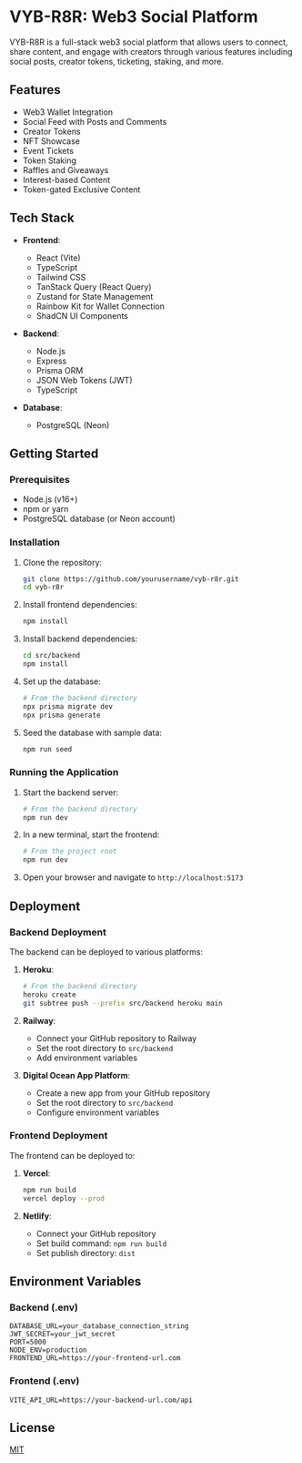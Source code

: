 
# VYB-R8R: Web3 Social Platform

VYB-R8R is a full-stack web3 social platform that allows users to connect, share content, and engage with creators through various features including social posts, creator tokens, ticketing, staking, and more.

## Features

- Web3 Wallet Integration
- Social Feed with Posts and Comments
- Creator Tokens
- NFT Showcase
- Event Tickets
- Token Staking
- Raffles and Giveaways
- Interest-based Content
- Token-gated Exclusive Content

## Tech Stack

- **Frontend**:
  - React (Vite)
  - TypeScript
  - Tailwind CSS
  - TanStack Query (React Query)
  - Zustand for State Management
  - Rainbow Kit for Wallet Connection
  - ShadCN UI Components

- **Backend**:
  - Node.js
  - Express
  - Prisma ORM
  - JSON Web Tokens (JWT)
  - TypeScript

- **Database**:
  - PostgreSQL (Neon)

## Getting Started

### Prerequisites

- Node.js (v16+)
- npm or yarn
- PostgreSQL database (or Neon account)

### Installation

1. Clone the repository:
   ```bash
   git clone https://github.com/yourusername/vyb-r8r.git
   cd vyb-r8r
   ```

2. Install frontend dependencies:
   ```bash
   npm install
   ```

3. Install backend dependencies:
   ```bash
   cd src/backend
   npm install
   ```

4. Set up the database:
   ```bash
   # From the backend directory
   npx prisma migrate dev
   npx prisma generate
   ```

5. Seed the database with sample data:
   ```bash
   npm run seed
   ```

### Running the Application

1. Start the backend server:
   ```bash
   # From the backend directory
   npm run dev
   ```

2. In a new terminal, start the frontend:
   ```bash
   # From the project root
   npm run dev
   ```

3. Open your browser and navigate to `http://localhost:5173`

## Deployment

### Backend Deployment

The backend can be deployed to various platforms:

1. **Heroku**:
   ```bash
   # From the backend directory
   heroku create
   git subtree push --prefix src/backend heroku main
   ```

2. **Railway**:
   - Connect your GitHub repository to Railway
   - Set the root directory to `src/backend`
   - Add environment variables

3. **Digital Ocean App Platform**:
   - Create a new app from your GitHub repository
   - Set the root directory to `src/backend`
   - Configure environment variables

### Frontend Deployment

The frontend can be deployed to:

1. **Vercel**:
   ```bash
   npm run build
   vercel deploy --prod
   ```

2. **Netlify**:
   - Connect your GitHub repository
   - Set build command: `npm run build`
   - Set publish directory: `dist`

## Environment Variables

### Backend (.env)

```
DATABASE_URL=your_database_connection_string
JWT_SECRET=your_jwt_secret
PORT=5000
NODE_ENV=production
FRONTEND_URL=https://your-frontend-url.com
```

### Frontend (.env)

```
VITE_API_URL=https://your-backend-url.com/api
```

## License

[MIT](LICENSE)
